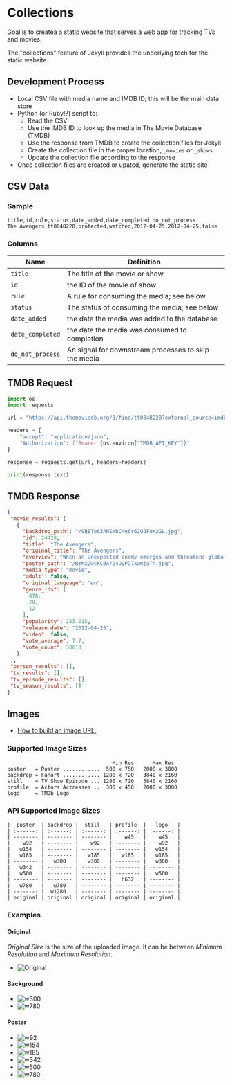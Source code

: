 # Collections

Goal is to createa a static website that serves a web app for tracking TVs and movies.

The "collections" feature of Jekyll provides the underlying tech for the static website.

## Development Process

- Local CSV file with media name and IMDB ID; this will be the main data store
- Python (or Ruby!?) script to:
  - Read the CSV
  - Use the IMDB ID to look up the media in The Movie Database (TMDB)
  - Use the response from TMDB to create the collection files for Jekyll
  - Create the collection file in the proper location, `_movies` or `_shows`
  - Update the collection file according to the response
- Once collection files are created or upated, generate the static site

## CSV Data

### Sample

```csv
title,id,rule,status,date_added,date_completed,do_not_process
The Avengers,tt0848228,protected,watched,2012-04-25,2012-04-25,false
```

### Columns

| Name             | Definition  |
| ---------------- | ----------- |
| `title`          | The title of the movie or show |
| `id`             | the ID of the movie of show     |
| `rule`           | A rule for consuming the media; see below |
| `status`         | The status of consuming the media; see below |
| `date_added`     | the date the media was added to the database |
| `date_completed` | the date the media was consumed to completion |
| `do_not_process` | An signal for downstream processes to skip the media |
## TMDB Request

```python
import os
import requests

url = "https://api.themoviedb.org/3/find/tt0848228?external_source=imdb_id"

headers = {
    "accept": "application/json",
    "Authorization": f"Bearer {os.environ["TMDB_API_KEY"]}"
}

response = requests.get(url, headers=headers)

print(response.text)
```

## TMDB Response

```json
{
 "movie_results": [
   {
     "backdrop_path": "/9BBTo63ANSmhC4e6r62OJFuK2GL.jpg",
     "id": 24428,
     "title": "The Avengers",
     "original_title": "The Avengers",
     "overview": "When an unexpected enemy emerges and threatens global safety and security, Nick Fury, director of the international peacekeeping agency known as S.H.I.E.L.D., finds himself in need of a team to pull the world back from the brink of disaster. Spanning the globe, a daring recruitment effort begins!",
     "poster_path": "/RYMX2wcKCBAr24UyPD7xwmjaTn.jpg",
     "media_type": "movie",
     "adult": false,
     "original_language": "en",
     "genre_ids": [
       878,
       28,
       12
     ],
     "popularity": 253.015,
     "release_date": "2012-04-25",
     "video": false,
     "vote_average": 7.7,
     "vote_count": 30618
   }
 ],
 "person_results": [],
 "tv_results": [],
 "tv_episode_results": [],
 "tv_season_results": []
}
```

## Images

- [How to build an image URL.](https://developer.themoviedb.org/docs/image-basics)

### Supported Image Sizes

```
                                  Min Res      Max Res  
poster   = Poster ............  500 x 750   2000 x 3000  
backdrop = Fanart ............ 1280 x 720   3840 x 2160  
still    = TV Show Episode ... 1280 x 720   3840 x 2160  
profile  = Actors Actresses ..  300 x 450   2000 x 3000  
logo     = TMDb Logo  
```

### API Supported Image Sizes  

```
|  poster  | backdrop |  still   | profile  |   logo   |
| :------: | :------: | :------: | :------: | :------: |
| -------- | -------- | -------- |    w45   |    w45   |
|    w92   | -------- |    w92   | -------- |    w92   |
|   w154   | -------- | -------- | -------- |   w154   |
|   w185   | -------- |   w185   |   w185   |   w185   |
| -------- |   w300   |   w300   | -------- |   w300   |
|   w342   | -------- | -------- | -------- | -------- |
|   w500   | -------- | -------- | -------- |   w500   |
| -------- | -------- | -------- |   h632   | -------- |
|   w780   |   w780   | -------- | -------- | -------- |
| -------- |  w1280   | -------- | -------- | -------- |
| original | original | original | original | original |  
```


### Examples

#### Original

_Original Size_ is the size of the uploaded image.  It can be between _Minimum Resolution_ and _Maximum Resolution_.  

- ![Original](https://image.tmdb.org/t/p/original/bvYjhsbxOBwpm8xLE5BhdA3a8CZ.jpg)

#### Background 

- ![w300](https://image.tmdb.org/t/p/w300/bOGkgRGdhrBYJSLpXaxhXVstddV.jpg)
- ![w780](https://image.tmdb.org/t/p/w780/bOGkgRGdhrBYJSLpXaxhXVstddV.jpg)

#### Poster

- ![w92](https://image.tmdb.org/t/p/w92/bvYjhsbxOBwpm8xLE5BhdA3a8CZ.jpg)  
- ![w154](https://image.tmdb.org/t/p/w154/bvYjhsbxOBwpm8xLE5BhdA3a8CZ.jpg)  
- ![w185](https://image.tmdb.org/t/p/w185/bvYjhsbxOBwpm8xLE5BhdA3a8CZ.jpg)  
- ![w342](https://image.tmdb.org/t/p/w342/bvYjhsbxOBwpm8xLE5BhdA3a8CZ.jpg)  
- ![w500](https://image.tmdb.org/t/p/w500/bvYjhsbxOBwpm8xLE5BhdA3a8CZ.jpg)  
- ![w780](https://image.tmdb.org/t/p/w780/bvYjhsbxOBwpm8xLE5BhdA3a8CZ.jpg)
